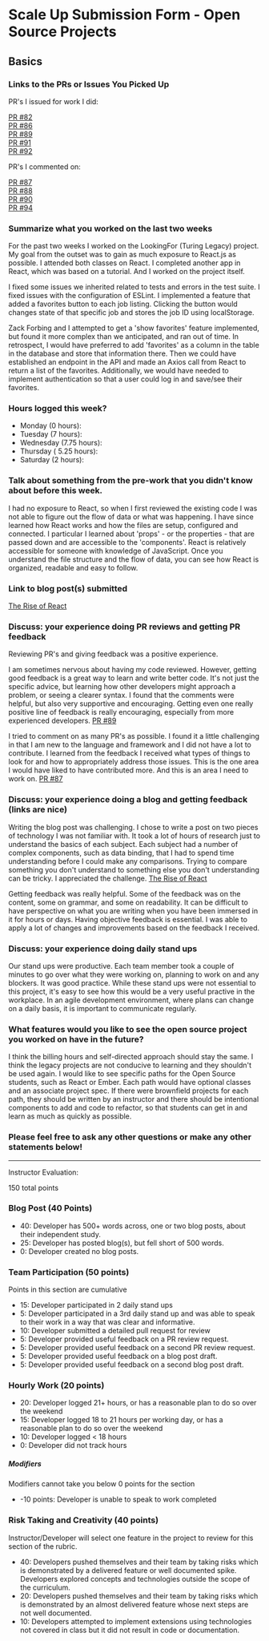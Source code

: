 # Scale Up Submission Form - Open Source Projects

## Basics

### Links to the PRs or Issues You Picked Up

PR's I issued for work I did:   

[PR #82](https://github.com/LookingForMe/lookingForFrontEnd/pull/82)  
[PR #86](https://github.com/LookingForMe/lookingForFrontEnd/pull/86)  
[PR #89](https://github.com/LookingForMe/lookingForFrontEnd/pull/89)  
[PR #91](https://github.com/LookingForMe/lookingForFrontEnd/pull/91)  
[PR #92](https://github.com/LookingForMe/lookingForFrontEnd/pull/92)  

PR's I commented on:  

[PR #87](https://github.com/LookingForMe/lookingForFrontEnd/pull/87)  
[PR #88](https://github.com/LookingForMe/lookingForFrontEnd/pull/88)  
[PR #90](https://github.com/LookingForMe/lookingForFrontEnd/pull/90)    
[PR #94](https://github.com/LookingForMe/lookingForFrontEnd/pull/94)  


### Summarize what you worked on the last two weeks

For the past two weeks I worked on the LookingFor (Turing Legacy) project. My
goal from the outset was to gain as much exposure to React.js as possible. I
attended both classes on React. I completed another app in React, which was
based on a tutorial. And I worked on the project itself.

I fixed some issues we inherited related to tests and errors in the test suite.
I fixed issues with the configuration of ESLint. I implemented a feature that added
a favorites button to each job listing. Clicking the button would changes state
of that specific job and stores the job ID using localStorage.

Zack Forbing and I attempted to get a 'show favorites' feature implemented, but
found it more complex than we anticipated, and ran out of time. In retrospect, I
would have preferred to add 'favorites' as a column in the table in the database
and store that information there. Then we could have established an endpoint in
the API and made an Axios call from React to return a list of the favorites.
Additionally, we would have needed to implement authentication so that a user
could log in and save/see their favorites.

### Hours logged this week?

- Monday (0 hours):
- Tuesday (7 hours):
- Wednesday (7.75 hours):
- Thursday ( 5.25 hours):
- Saturday (2 hours):

### Talk about something from the pre-work that you didn't know about before this week.

I had no exposure to React, so when I first reviewed the existing code I was not
able to figure out the flow of data or what was happening. I have since learned
how React works and how the files are setup, configured and
connected. I particular I learned about 'props' - or the properties - that are passed
down and are accessible to the 'components'. React is relatively accessible for someone
with knowledge of JavaScript. Once you understand the file structure and the flow
of data, you can see how React is organized, readable and easy to follow.

### Link to blog post(s) submitted

[The Rise of React](https://gist.github.com/kbs5280/805929249c6ebc4952875dcd8bf2ed88)

### Discuss: your experience doing PR reviews and getting PR feedback

Reviewing PR's and giving feedback was a positive experience.

I am sometimes nervous about having my code reviewed. However, getting good
feedback is a great way to learn and write better code. It's not just the
specific advice, but learning how other developers might approach a problem, or
seeing a clearer syntax. I found that the comments were helpful, but also very
supportive and encouraging. Getting even one really positive line of feedback
is really encouraging, especially from more experienced developers.
[PR #89](https://github.com/LookingForMe/lookingForFrontEnd/pull/89)

I tried to comment on as many PR's as possible. I found it a little challenging
in that I am new to the language and framework and I did not have a lot to
contribute. I learned from the feedback I received what types of things to
look for and how to appropriately address those issues. This is the one area I
would have liked to have contributed more. And this is an area I need to work on.
[PR #87](https://github.com/LookingForMe/lookingForFrontEnd/pull/87)

### Discuss: your experience doing a blog and getting feedback (links are nice)

Writing the blog post was challenging. I chose to write a post on two pieces of
technology I was not familiar with. It took a lot of hours of research just to
understand the basics of each subject. Each subject had a number of complex
components, such as data binding, that I had to spend time understanding before
I could make any comparisons. Trying to compare something you don't understand to
something else you don't understanding can be tricky. I appreciated the challenge.
[The Rise of React](https://gist.github.com/kbs5280/805929249c6ebc4952875dcd8bf2ed88)

Getting feedback was really helpful. Some of the feedback was on the content,
some on grammar, and some on readability. It can be difficult to have
perspective on what you are writing when you have been immersed in it for hours
or days. Having objective feedback is essential. I was able to apply a lot of
changes and improvements based on the feedback I received.

### Discuss: your experience doing daily stand ups

Our stand ups were productive. Each team member took a couple of minutes to go over what they
were working on, planning to work on and any blockers. It was good practice. While
these stand ups were not essential to this project, it's easy to see how this would be a
very useful practive in the workplace. In an agile development environment, where plans can
change on a daily basis, it is important to communicate regularly.

### What features would you like to see the open source project you worked on have in the future?

I think the billing hours and self-directed approach should stay the same. I
think the legacy projects are not conducive to learning and they
shouldn't be used again. I would like to see specific paths for the Open Source
students, such as React or Ember. Each path would have optional classes and an associate
project spec. If there were brownfield projects for each path, they should be written by an
instructor and there should be intentional components to add and code to refactor,
so that students can get in and learn as much as quickly as possible.

### Please feel free to ask any other questions or make any other statements below!

-----

Instructor Evaluation:

150 total points

### Blog Post (40 Points)  

* 40: Developer has 500+ words across, one or two blog posts, about their independent study.
* 25: Developer has posted blog(s), but fell short of 500 words.
* 0: Developer created no blog posts.

### Team Participation (50 points)

Points in this section are cumulative

* 15: Developer participated in 2 daily stand ups
* 5: Developer participated in a 3rd daily stand up and was able to speak to their work in a way that was clear and informative.
* 10: Developer submitted a detailed pull request for review
* 5: Developer provided useful feedback on a PR review request.
* 5: Developer provided useful feedback on a second PR review request.
* 5: Developer provided useful feedback on a blog post draft.
* 5: Developer provided useful feedback on a second blog post draft.

### Hourly Work (20 points)

* 20: Developer logged 21+ hours, or has a reasonable plan to do so over the weekend
* 15: Developer logged 18 to 21 hours per working day, or has a reasonable plan to do so over the weekend
* 10: Developer logged < 18 hours
* 0: Developer did not track hours

##### Modifiers

Modifiers cannot take you below 0 points for the section

* -10 points: Developer is unable to speak to work completed

### Risk Taking and Creativity (40 points)

Instructor/Developer will select one feature in the project to review for this section of the rubric.

* 40: Developers pushed themselves and their team by taking risks which is demonstrated by a delivered feature or well documented spike. Developers explored concepts and technologies outside the scope of the curriculum.
* 20: Developers pushed themselves and their team by taking risks which is demonstrated by an almost delivered feature whose next steps are not well documented.
* 10: Developers attempted to implement extensions using technologies not covered in class but it did not result in code or documentation.

